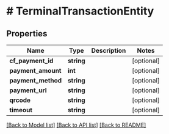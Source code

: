 # # TerminalTransactionEntity

## Properties

Name | Type | Description | Notes
------------ | ------------- | ------------- | -------------
**cf_payment_id** | **string** |  | [optional]
**payment_amount** | **int** |  | [optional]
**payment_method** | **string** |  | [optional]
**payment_url** | **string** |  | [optional]
**qrcode** | **string** |  | [optional]
**timeout** | **string** |  | [optional]

[[Back to Model list]](../../README.md#models) [[Back to API list]](../../README.md#endpoints) [[Back to README]](../../README.md)
